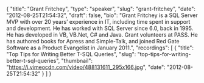{
  "title": "Grant Fritchey",
  "type": "speaker",
  "slug": "grant-fritchey",
  "date": "2012-08-25T21:54:32",
  "draft": false,
  "bio": "Grant Fritchey is a SQL Server MVP with over 20 years’ experience in IT, including time spent in support and development. He has worked with SQL Server since 6.0, back in 1995. He has developed in VB, VB.Net, C# and Java. Grant volunteers at PASS. He has authored books for Apress and Simple-Talk, and joined Red Gate Software as a Product Evangelist in January 2011.",
  "recordings": [
    {
      "title": "Top Tips for Writing Better T-SQL Queries",
      "slug": "top-tips-for-writing-better-t-sql-queries",
      "thumbnail": "https://i.vimeocdn.com/video/488131611_295x166.jpg",
      "date": "2012-08-25T21:54:32"
    }
  ]
}